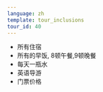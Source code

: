 ```yaml
---
language: zh
template: tour_inclusions
tour_id: 40
---
```

* 所有住宿
* 所有的早饭, 8顿午餐,9顿晚餐
* 每天一瓶水
* 英语导游
* 门票价格
